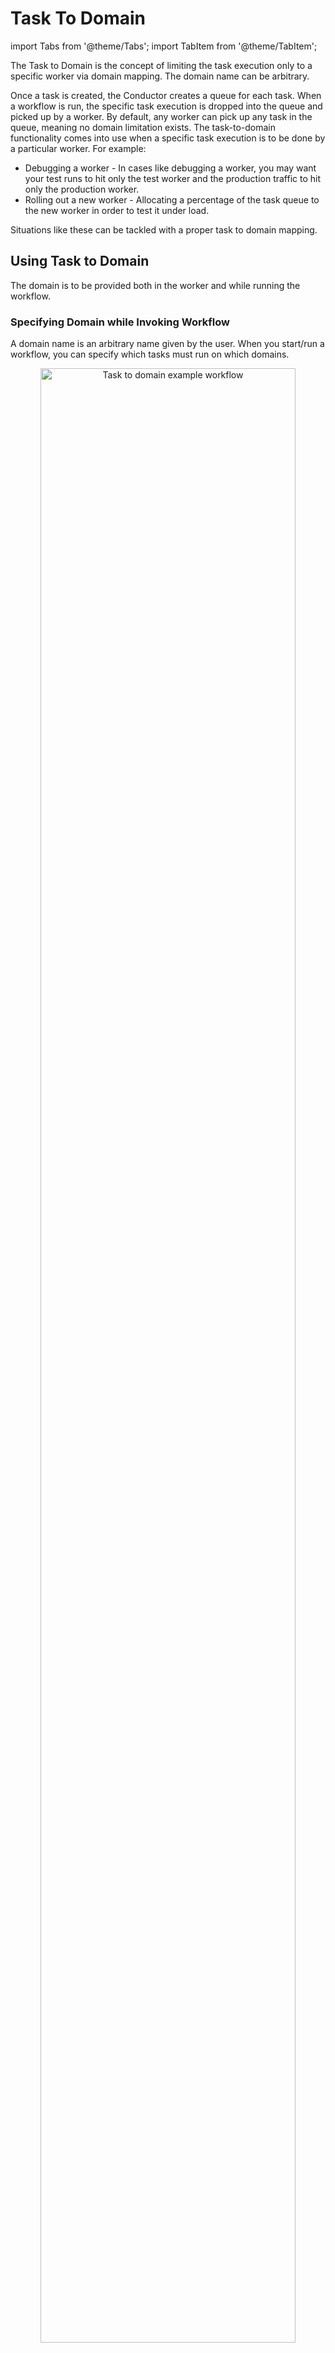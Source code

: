 # Task To Domain

import Tabs from '@theme/Tabs';
import TabItem from '@theme/TabItem';

The Task to Domain is the concept of limiting the task execution only to a specific worker via domain mapping. The domain name can be arbitrary.

Once a task is created, the Conductor creates a queue for each task. When a workflow is run, the specific task execution is dropped into the queue and picked up by a worker. By default, any worker can pick up any task in the queue, meaning no domain limitation exists.
The task-to-domain functionality comes into use when a specific task execution is to be done by a particular worker. For example:

* Debugging a worker - In cases like debugging a worker, you may want your test runs to hit only the test worker and the production traffic to hit only the production worker.
* Rolling out a new worker - Allocating a percentage of the task queue to the new worker in order to test it under load.

Situations like these can be tackled with a proper task to domain mapping.

## Using Task to Domain​

The domain is to be provided both in the worker and while running the workflow.

### Specifying Domain while Invoking Workflow​

A domain name is an arbitrary name given by the user. When you start/run a workflow, you can specify which tasks must run on which domains.

<p align="center"><img src="/content/img/task-to-domain-illustration.png" alt="Task to domain example workflow" width="90%" height="auto"></img></p>

In the example workflow, the black line indicates the normal production environment, where Worker X polls Task X with no domain set.

Now, let’s push a modified test version of Worker X on a different server. Here, we have given a domain **test** to Worker X. This ensures that this test worker will not pick the production tasks.

To test the workflow with the test version of worker X, we add the following while invoking the workflow.

```json
 {
 "task_x": "test"
 }
 ```

 So when we start/run the workflow, Conductor allows only the worker with the domain **test** to pick up **task_x**. The workflow gets completed with the test version of the worker without affecting the production environment.

 ### Specifying Domain in Worker​

 The workflow invocation is specified with the domain **test**. Next, you need to use the same domain while configuring the worker. 
 <Tabs>
 <TabItem value="Java" lable="Java">

 <ul><li>
 
 On your worker project, you need to edit the <b>OrkesWorkersApplication</b> file to change the <b>TaskRunner</b> configuration such that <b>task x</b>  is given the domain <b>test</b>.</li><li> Create a HashMap <b>taskToDomainMap</b> with the entry: mapping the <b>task x</b> to the domain <b>test</b>. This is added to the Configurer <b>.withTaskToDomain(taskToDomainMap).</b></li><li> On configuring this, the worker would only pick the tasks in a workflow executed with the same domain <b>test</b>.</li></ul>

</TabItem>
<TabItem value="Python" label="Python">
</TabItem>
<TabItem value="Go" label="Go">
</TabItem>
<TabItem value="CSharp" label="CSharp">
</TabItem>
<TabItem value="Clojure" label="Clojure">
</TabItem>
<TabItem value="Javascript" label="Javascript">
</TabItem>
</Tabs>

 ## Fallback Task to Domain​​

When starting a workflow, multiple domains can be specified as fallbacks; for example, "domain1,domain2". The Conductor keeps track of the last polling time for each task. In this case, it checks for any active workers for domain1; if present, the task is polled by the domain1 worker. If not, the same check is done for the next domain in the sequence, domain2, and so on.

If no workers are active for the domains provided:

* If **NO_DOMAIN** is provided as the last token in the list of domains, then no domain is set for the tasks.
* Otherwise, the task will be added to the last inactive domain in the list of domains, hoping that workers will soon be available for that domain.

Also, a `*` token can be used to apply domains for all tasks. This can be overridden by providing task-specific mappings along with `*`.

In this example, 
```json
"taskToDomain": {
 "*": "mydomain",
 "x":"NO_DOMAIN",
 "y": "abc, NO_DOMAIN",
 "z": "someInactiveDomain1, someInactiveDomain2"
}
```

* Task **x** is put in the default queue (no domain).
* Task **y** is put in the **abc** domain, if available, or in default otherwise.
* Task **z** is put in **someInactiveDomain2**, even though workers are unavailable.
* All other tasks are put in **mydomain**.

:::note
* The "fallback" domain strings can only be used when starting the workflow. When polling from the client, only one domain is used.
* The **NO_DOMAIN** token should be used last.
:::

## Example

<details><summary>Hello World Workflow</summary>

Let’s look at a simple example using the **hello_world** workflow. 

<p align="center"><img src="/content/img/hello-world-sample-workflow.png" alt="Hello World Sample Workflow" width="30%" height="auto"></img></p>

Imagine that the task is polled by a [Java worker](https://github.com/orkes-io/orkesworkers/blob/main/src/main/java/io/orkes/samples/workers/HelloWorld.java). The worker has the following code, which returns “Hello World” on running the workflow. 

```java
 @Override
    public TaskResult execute(Task task) {
        TaskResult result = new TaskResult(task);
        result.addOutputData("hw_response", "Hello World!");
        result.setStatus(TaskResult.Status.COMPLETED);
        return result;
    }
```

When you click **Run Workflow** from the left menu in Conductor UI, the workflow adds a task queue for the **hello_world** task. The worker picks up the task, executes it, and returns the result to the workflow. The workflow output looks like this:

```json
{
    "hw_response":"Hello World!"
}
```
Now, what if this worker is thrashing the database or has a memory leak that impacts the production? A new version must be created to fix the problem. 

Here, we can use the task-to-domain functionality to spin up another version of the worker and run it in the same production workflow, without affecting the production traffic. 

1. Let’s clone the [OrkesWorkers](https://github.com/orkes-io/orkesworkers) repo on your local machine. As a best practice, removing all other worker files except [HelloWorld.java](https://github.com/orkes-io/orkesworkers/blob/main/src/main/java/io/orkes/samples/workers/HelloWorld.java) is recommended for a smooth, error-free running of the worker. 
2. [Create an application](https://orkes.cloud/content/access-control-security/applications#configuring-application) in your Conductor server.
3. Generate the [key & secret](https://orkes.cloud/content/access-control-security/applications#generating-access-keys).
4. [Add permissions](https://orkes.cloud/content/access-control-security/applications#adding-permissions) for the application to the hello_world task and workflow. 

Now, open your java worker and slightly modify the **OrkesWorkersApplication.java**. Change **TaskRunnerConfigurer** as follows: 

```java
public TaskRunnerConfigurer taskRunnerConfigurer(List<Worker> workersList, TaskClient taskClient) {
       log.info("Starting workers : {}", workersList);
       Map<String, String> taskToDomainMap = new HashMap<String, String>();
       taskToDomainMap.put("hello_world", "sample");
       TaskRunnerConfigurer runnerConfigurer = new TaskRunnerConfigurer
               .Builder(taskClient, workersList)
               .withThreadCount(Math.max(1, workersList.size()))
               .withTaskToDomain(taskToDomainMap)
               .build();
       runnerConfigurer.init();
       return runnerConfigurer;
   }
```

In lines 3 & 4, you need to create a HashMap **taskToDomainMap** with the entry: mapping the **hello_world** task to the domain **sample**. This is added to the Configurer **.withTaskToDomain(taskToDomainMap)** in line 8.

1. Now, let’s run Java worker from the local machine. 
2. Run the workflow using the **Run Workflow** button from the Conductor UI.
3. From the left menu, navigate to **TASKS > Queue Monitor** and search for **hello_world**. It would list two active workers polling the task. 

<p align="center"><img src="/content/img/task-queue-monitor.png" alt="Task Queue Monitor for hello_world task" width="90%" height="auto"></img></p>

The **orkesworkers** is our production version, and the **Rizas-MacBook-Air.local** (with domain **sample**) is our "test" worker.

Both of these workers are identical and will have the same output. To show the difference, we can edit our local version of **HelloWorld.java**. In this example, we change the output to "Hello World from Riza’s Mac!" (on line 17 of HelloWorld.java). In reality, you'd be fixing your performance issues or whatever was driving a change to the task code.

Now, when we run the workflow, if we leave the **Task to Domain** box empty, the workflow will run in "production", but if we add the task-to-domain mapping:
```json
{"hello_world":"sample"}
```
The workflow will run with our "test" worker on your local machine. You can verify the output from the **Output** tab in the workflow execution.

<p align="center"><img src="/content/img/hello-world-execution-test-worker.png" alt="Hello World Sample Workflow execution using test worker" width="90%" height="auto"></img></p>

You've just run your production workflow but bypassed one of the production tasks and ran on a test version of the task.
</details>